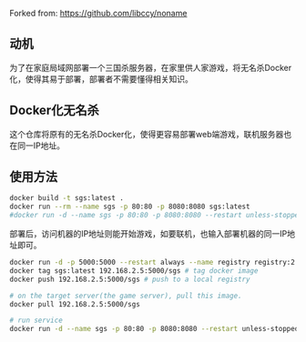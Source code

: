 Forked from: https://github.com/libccy/noname

## 动机
为了在家庭局域网部署一个三国杀服务器，在家里供人家游戏，将无名杀Docker化，使得其易于部署，部署者不需要懂得相关知识。

## Docker化无名杀
这个仓库将原有的无名杀Docker化，使得更容易部署web端游戏，联机服务器也在同一IP地址。

## 使用方法
```bash
docker build -t sgs:latest .
docker run --rm --name sgs -p 80:80 -p 8080:8080 sgs:latest
#docker run -d --name sgs -p 80:80 -p 8080:8080 --restart unless-stopped sgs:latest
```
部署后，访问机器的IP地址则能开始游戏，如要联机，也输入部署机器的同一IP地址即可。


```bash
docker run -d -p 5000:5000 --restart always --name registry registry:2 # run a local docker registry on development machine.
docker tag sgs:latest 192.168.2.5:5000/sgs # tag docker image
docker push 192.168.2.5:5000/sgs # push to a local registry

# on the target server(the game server), pull this image.
docker pull 192.168.2.5:5000/sgs

# run service
docker run -d --name sgs -p 80:80 -p 8080:8080 --restart unless-stopped 192.168.2.5:5000/sgs:latest
```